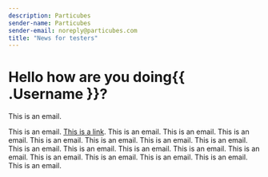 ```yaml
---
description: Particubes
sender-name: Particubes
sender-email: noreply@particubes.com
title: "News for testers"
---
```


# Hello how are you doing{{ .Username }}?

This is an email.

This is an email. [This is a link](https://particubes.com). This is an email. This is an email. This is an email. This is an email. This is an email. This is an email. This is an email. This is an email. This is an email. This is an email. This is an email. This is an email. This is an email. This is an email. This is an email. This is an email. This is an email. 

